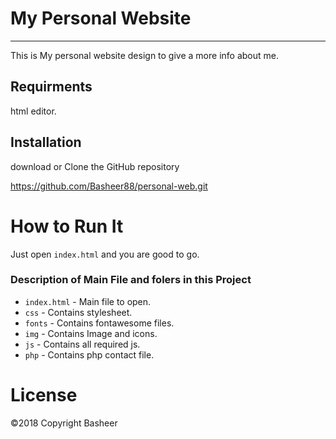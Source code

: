 # My Personal Website
-------------------------
This is My personal website design to give a more info about me.

## Requirments
html editor.

## Installation
download or Clone the GitHub repository

https://github.com/Basheer88/personal-web.git

# How to Run It
Just open `index.html` and you are good to go.

### Description of Main File and folers in this Project

- `index.html` - Main file to open.
- `css` - Contains stylesheet.
- `fonts` - Contains fontawesome files.
- `img` - Contains Image and icons.
- `js` - Contains all required js.
- `php` - Contains php contact file.

# License
©2018 Copyright Basheer